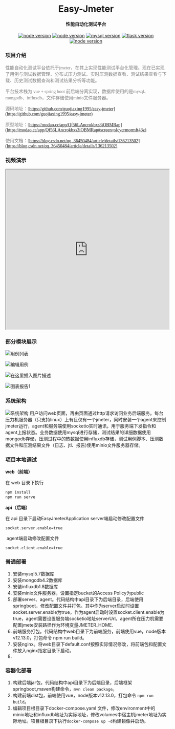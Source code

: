 <h1 align="center">Easy-Jmeter</h1>
<h4 align="center">性能自动化测试平台</h3>

<p align="center">
  <a href="https://www.oracle.com/cn/java/technologies/downloads/"><img src="https://img.shields.io/badge/jdk-%3D%3D11-red" alt="node version" data-canonical-src="https://img.shields.io/badge/jdk-%3D%3D11-red.svg" style="max-width:100%;"></a>
  <a href="https://nodejs.org/en/"><img src="https://img.shields.io/badge/node-%3D%3D12.13.0-green" alt="node version" data-canonical-src="https://img.shields.io/badge/vue-%3D%3D2.9.6-green.svg" style="max-width:100%;"></a>
  <a href="https://www.mysql.com/cn/" rel="nofollow"><img src="https://img.shields.io/badge/mysql-%3D%3D5.7-8A2BE2.svg" alt="mysql version" data-canonical-src="https://img.shields.io/badge/mysql-%3D%3D5.7-8A2BE2.svg" style="max-width:100%;"></a>
  <a href="https://www.mongodb.com/zh-cn" rel="nofollow">
  <img src="https://img.shields.io/badge/mongodb-%3D%3D4.2-yellow.svg" alt="flask version" data-canonical-src="https://img.shields.io/badge/mongodb-%3D%3D4.2-yellow.svg" style="max-width:100%;"></a>
  <a href="https://influxdb-v1-docs-cn.cnosdb.com/influxdb/v1.8/"><img src="https://img.shields.io/badge/influxdb-%3D%3D1.8-blue" alt="node version" data-canonical-src="https://img.shields.io/badge/influxdb-%3D%3D1.8-blue.svg" style="max-width:100%;"></a>
</p>



### 项目介绍
<font face="楷体" color=gray>性能自动化测试平台依托于jmeter，在其上实现性能测试平台化管理。现在已实现了用例与测试数据管理、分布式压力测试、实时压测数据查看、测试结果查看与下载、历史测试数据查询和测试结果分析等功能。</font>

<font face="楷体" color=gray>平台技术栈为 vue + spring boot 前后端分离实现，数据库使用的是mysql、mongodb、influxdb，文件存储使用minio文件服务器。</font>

<font face="楷体" color=gray>源码地址：[https://github.com/guojiaxing1995/easy-jmeter](https://github.com/guojiaxing1995/easy-jmeter)</font>

<font face="楷体" color=gray>原型地址：[https://modao.cc/app/Qf56LAncrokbxs3iOBMRap](https://modao.cc/app/Qf56LAncrokbxs3iOBMRap#screen=slcycrmormft43z)</font>

<font face="楷体" color=gray>使用文档：[https://blog.csdn.net/qq_36450484/article/details/136213502](https://blog.csdn.net/qq_36450484/article/details/136213502)</font>

### 视频演示

<iframe height=500 width=510 src="https://player.youku.com/embed/XNjM3MTk5MDQzNg"></iframe >



### 部分模块展示

![用例列表](https://img-blog.csdnimg.cn/direct/d4cde4d0325d4060bc6075c880db6295.jpeg#pic_center)

![编辑用例](https://img-blog.csdnimg.cn/direct/74b1642b8b134e30aa37b75766aa416d.jpeg#pic_center)

![在这里插入图片描述](https://img-blog.csdnimg.cn/direct/d5a17d1478434266ab211193b111b030.jpeg#pic_center)

![图表报告1](https://img-blog.csdnimg.cn/direct/d348bef4da924558b438df110ed5947a.jpeg#pic_center)

### 系统架构
![系统架构](https://img-blog.csdnimg.cn/direct/1c82503a78a644d484df87b6f9dd8f75.png#pic_center)
用户访问web页面，再由页面通过http请求访问业务后端服务。每台压力机服务器（只支持linux）上有且仅有一个jmeter，同时安装一个agent来控制jmeter运行，agent和服务端使用socketio实时通讯，用于服务端下发指令和agent上报状态。业务数据使用mysql进行存储，测试结果的详细数据使用mongodb存储，压测过程中的热数据使用influxdb存储，测试用例脚本、压测数据文件和压测结果文件（日志、jtl、报告)使用minio文件服务器存储。


### 项目本地调试
**web（前端）**

   在 web 目录下执行

``` javascript
npm install
npm run serve
```
**api（后端）**

   在 api 目录下启动EasyJmeterApplication
   server端启动修改配置文件

``` shell
socket.server.enable=true
```
​	agent端启动修改配置文件
``` shell
socket.client.enable=true
```

### 普通部署

  1. 安装mysql5.7数据库
  2. 安装mongodb4.2数据库
  3. 安装influxdb1.8数据库
  4. 安装minio文件服务器，设置指定bucket的Access Policy为public
  5. 部署server、agent。代码结构中api目录下为后端目录，后端使用springboot，修改配置文件并打包。其中作为server启动时设置socket.server.enable为true，作为agent启动时设置socket.client.enable为true，agent需要设置服务端socketio地址serverUrl。agent所在压力机需要配置jmete安装路径作为环境变量JMETER_HOME.
  6. 前端服务打包。代码结构中web目录下为前端服务，前端使用vue，node版本v12.13.0，打包命令 npm run build。
  7. 安装nginx。将web目录下default.conf按照实际情况修改，将前端包和配置文件放入nginx指定目录下启动。
  8. 

### 容器化部署

 1. 构建后端jar包，代码结构中api目录下为后端目录，后端框架springboot,maven构建命令，`mvn clean package`。
 2. 构建前端dist包，前端使用vue，node版本v12.13.0，打包命令 `npm run build`。
 3. 编辑项目根目录下docker-compose.yaml 文件，修改environment中的minio地址和influxdb地址为实际地址，修改volumes中宿主机jmeter地址为实际地址。项目根目录下执行`docker-compose up -d`构建镜像并启动。


